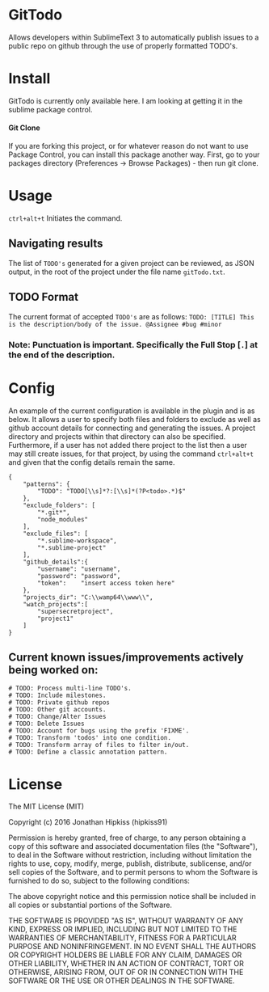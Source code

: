# GitTodo
Allows developers within SublimeText 3 to automatically publish issues to a public repo on github through the use of properly formatted TODO's.

# Install
GitTodo is currently only available here. I am looking at getting it in the sublime package control.

#### Git Clone
If you are forking this project, or for whatever reason do not want to use Package Control, you can install this package another way. First, go to your packages directory (Preferences -> Browse Packages) - then run git clone.

# Usage
`ctrl+alt+t` Initiates the command.

## Navigating results
The list of `TODO's` generated for a given project can be reviewed, as JSON output, in the root of the project under the file name `gitTodo.txt`.

## TODO Format
The current format of accepted `TODO's` are as follows:
`TODO: [TITLE] This is the description/body of the issue. @Assignee #bug #minor`
### Note: Punctuation is important. Specifically the Full Stop [`.`] at the end of the description.


# Config
An example of the current configuration is available in the plugin and is as below. It allows a user to specify both files and folders to exclude as well as github account details for connecting and generating the issues. A project directory and projects within that directory can also be specified. Furthermore, if a user has not added there project to the list then a user may still create issues, for that project, by using the command `ctrl+alt+t` and given that the config details remain the same.

```
{
    "patterns": {
        "TODO": "TODO[\\s]*?:[\\s]*(?P<todo>.*)$"
    },
    "exclude_folders": [
        "*.git*",
        "node_modules"
    ],
    "exclude_files": [
        "*.sublime-workspace",
        "*.sublime-project"
    ],
    "github_details":{
        "username": "username",
        "password": "password",
        "token":    "insert access token here"
    },
    "projects_dir": "C:\\wamp64\\www\\",
    "watch_projects":[
        "supersecretproject",
        "project1"
    ]
}

```

## Current known issues/improvements actively being worked on:

```
# TODO: Process multi-line TODO's.
# TODO: Include milestones.
# TODO: Private github repos
# TODO: Other git accounts.
# TODO: Change/Alter Issues
# TODO: Delete Issues
# TODO: Account for bugs using the prefix 'FIXME'.
# TODO: Transform 'todos' into one condition.
# TODO: Transform array of files to filter in/out.
# TODO: Define a classic annotation pattern.
```


# License

The MIT License (MIT)

Copyright (c) 2016 Jonathan Hipkiss (hipkiss91)

Permission is hereby granted, free of charge, to any person obtaining a copy of this software and associated documentation files (the "Software"), to deal in the Software without restriction, including without limitation the rights to use, copy, modify, merge, publish, distribute, sublicense, and/or sell copies of the Software, and to permit persons to whom the Software is furnished to do so, subject to the following conditions:

The above copyright notice and this permission notice shall be included in all copies or substantial portions of the Software.

THE SOFTWARE IS PROVIDED "AS IS", WITHOUT WARRANTY OF ANY KIND, EXPRESS OR IMPLIED, INCLUDING BUT NOT LIMITED TO THE WARRANTIES OF MERCHANTABILITY, FITNESS FOR A PARTICULAR PURPOSE AND NONINFRINGEMENT. IN NO EVENT SHALL THE AUTHORS OR COPYRIGHT HOLDERS BE LIABLE FOR ANY CLAIM, DAMAGES OR OTHER LIABILITY, WHETHER IN AN ACTION OF CONTRACT, TORT OR OTHERWISE, ARISING FROM, OUT OF OR IN CONNECTION WITH THE SOFTWARE OR THE USE OR OTHER DEALINGS IN THE SOFTWARE.
